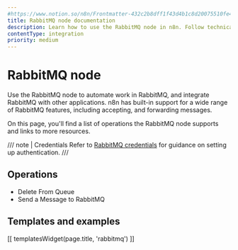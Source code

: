```yaml
---
#https://www.notion.so/n8n/Frontmatter-432c2b8dff1f43d4b1c8d20075510fe4
title: RabbitMQ node documentation
description: Learn how to use the RabbitMQ node in n8n. Follow technical documentation to integrate RabbitMQ node into your workflows.
contentType: integration
priority: medium
---
```


# RabbitMQ node

Use the RabbitMQ node to automate work in RabbitMQ, and integrate RabbitMQ with other applications. n8n has built-in support for a wide range of RabbitMQ features, including accepting, and forwarding messages. 

On this page, you'll find a list of operations the RabbitMQ node supports and links to more resources.

/// note | Credentials
Refer to [RabbitMQ credentials](/integrations/builtin/credentials/rabbitmq/) for guidance on setting up authentication. 
///

## Operations

* Delete From Queue
* Send a Message to RabbitMQ

## Templates and examples

<!-- see https://www.notion.so/n8n/Pull-in-templates-for-the-integrations-pages-37c716837b804d30a33b47475f6e3780 -->
[[ templatesWidget(page.title, 'rabbitmq') ]]
